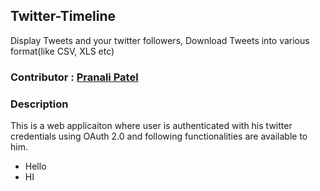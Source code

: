 ## Twitter-Timeline

  Display Tweets and your twitter followers, Download Tweets into various format(like CSV, XLS etc) 

### Contributor : [Pranali Patel](https;//github.com/pranali333)

### Description

  This is a web applicaiton where user is authenticated with his twitter credentials using OAuth 2.0 and following functionalities are available to him.

  * Hello
  * HI
